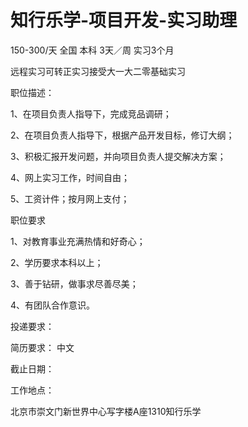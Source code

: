 # 知行乐学-项目开发-实习助理

150-300/天 全国 本科 3天／周 实习3个月

远程实习可转正实习接受大一大二零基础实习

职位描述：

1、在项目负责人指导下，完成竞品调研；

2、在项目负责人指导下，根据产品开发目标，修订大纲；

3、积极汇报开发问题，并向项目负责人提交解决方案；

4、网上实习工作，时间自由；

5、工资计件；按月网上支付；

职位要求

1、对教育事业充满热情和好奇心；

2、学历要求本科以上；

3、善于钻研，做事求尽善尽美；

4、有团队合作意识。

投递要求：

简历要求： 中文

截止日期：

工作地点：

北京市崇文门新世界中心写字楼A座1310知行乐学